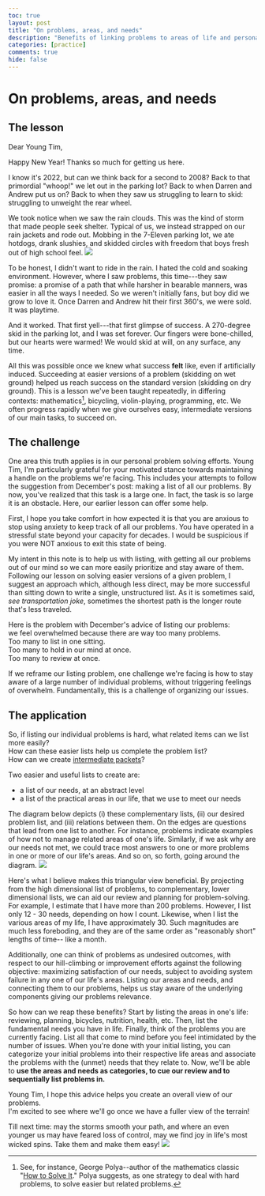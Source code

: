 ```yaml
---
toc: true
layout: post
title: "On problems, areas, and needs"
description: "Benefits of linking problems to areas of life and personal needs."
categories: [practice]
comments: true
hide: false
---
```


# On problems, areas, and needs

## The lesson

<!-- How do I want to greet Young Tim? -->
Dear Young Tim,

Happy New Year! Thanks so much for getting us here.

<!-- What mental setting do I want for Young Tim as he reads this? -->
<!-- What's the action scene that this blog post begins at? -->
I know it's 2022, but can we think back for a second to 2008?
Back to that primordial "whoop!" we let out in the parking lot?
Back to when  Darren and Andrew put us on?
Back to when they saw us struggling to learn to skid:
struggling to unweight the rear wheel.

We took notice when we saw the rain clouds.
This was the kind of storm that made people seek shelter.
Typical of us, we instead strapped on our rain jackets and rode out.
Mobbing in the 7-Eleven parking lot,
we ate hotdogs, drank slushies, and skidded circles
with freedom that boys fresh out of high school feel.
<img src="{{ site.baseurl }}/images/2022-02-15_bikes-in-rain.png">

<!-- How did we feel doing the hard thing? -->
To be honest, I didn't want to ride in the rain.
I hated the cold and soaking environment.
However, where I saw problems, this time---they saw promise:
a promise of a path that while harsher in bearable manners,
was easier in all the ways I needed.
So we weren't initially fans, but boy did we grow to love it.
Once Darren and Andrew hit their first 360's, we were sold.
It was playtime.

And it worked.
That first yell---that first glimpse of success.
A 270-degree skid in the parking lot, and I was set forever.
Our fingers were bone-chilled, but our hearts were warmed!
We would skid at will, on any surface, any time.

<!-- What lesson did we learn? Why is it true? -->
All this was possible once we knew what success **felt** like,
even if artificially induced.
Succeeding at easier versions of a problem (skidding on wet ground)
helped us reach success on the standard version (skidding on dry ground).
This is a lesson we've been taught repeatedly, in differing contexts:
mathematics[^1], bicycling, violin-playing, programming, etc.
We often progress rapidly when we give ourselves
easy, intermediate versions of our main tasks, to succeed on.


## The challenge

<!-- How does this relate to today? Where can this lesson be applied? -->
One area this truth applies is in our personal problem solving efforts.
Young Tim, I'm particularly grateful for your motivated stance towards
maintaining a handle on the problems we're facing.
This includes your attempts to follow the suggestion from December's post:
making a list of all our problems.
By now, you've realized that this task is a large one.
In fact, the task is so large it is an obstacle.
Here, our earlier lesson can offer some help.

<!-- What do I understand of Young Tim's feelings? -->
First, I hope you take comfort in how expected it is
that you are anxious to stop using anxiety to keep track of all our problems.
You have operated in a stressful state beyond your capacity for decades.
I would be suspicious if you were NOT anxious to exit this state of being.

<!-- What is our intent? -->
My intent in this note is to help us with listing,
with getting all our problems out of our mind
so we can more easily prioritize and stay aware of them.
Following our lesson on solving easier versions of a given problem,
I suggest an approach which, although less direct,
may be more successful than sitting down to write a single, unstructured list.
As it is sometimes said, *see transportation joke*,
sometimes the shortest path is the longer route that's less traveled.

<!-- What is the problem with directly following December's advice? -->
Here is the problem with December's advice of listing our problems:  
we feel overwhelmed because there are way too many problems.  
Too many to list in one sitting.  
Too many to hold in our mind at once.  
Too many to review at once.

<!-- What is one challenge we face in overcoming this problem? -->
If we reframe our listing problem, one challenge we're facing is
how to stay  aware of a large number of individual problems,
without triggering feelings of overwhelm.
Fundamentally, this is a challenge of organizing our issues.


## The application

<!-- How can we solve it? -->
So, if listing our individual problems is hard,
what related items can we list more easily?  
How can these easier lists help us complete the problem list?  
How can we create [intermediate packets](https://fortelabs.co/blog/just-in-time-pm-4-intermediate-packets/)?

Two easier and useful lists to create are:
- a list of our needs, at an abstract level
- a list of the practical areas in our life, that we use to meet our needs

The diagram below depicts (i) these complementary lists,
(ii) our desired problem list,
and (iii) relations between them.
On the edges are questions that lead from one list to another.
For instance, problems indicate examples of
how not to manage related areas of one's life.
Similarly, if we ask why are our needs not met,
we could trace most answers
to one or more problems in one or more of our life's areas.
And so on, so forth, going around the diagram.
<img src="{{ site.baseurl }}/images/2022-01-22_problems-areas-needs-triangle.png">

<!-- Why is the problems-areas-needs association helpful? -->
Here's what I believe makes this triangular view beneficial.
By projecting from the high dimensional list of problems,
to complementary, lower dimensional lists,
we can aid our review and planning for problem-solving.
For example, I estimate that I have more than 200 problems.
However, I list only 12 - 30 needs, depending on how I count.
Likewise, when I list the various areas of my life, I have approximately 30.
Such magnitudes are much less foreboding,
and they are of the same order as "reasonably short" lengths of time--
like a month.

Additionally, one can think of problems as undesired outcomes,
with respect to our hill-climbing or improvement efforts
against the following objective:
maximizing satisfaction of our needs,
subject to avoiding system failure in any one of our life's areas.
Listing our areas and needs, and connecting them to our problems,
helps us stay aware of the underlying components giving our problems relevance.

<!-- How can we make immediate use of these associations? -->
So how can we reap these benefits?
Start by listing the areas in one's life:
reviewing, planning, bicycles, nutrition, health, etc.
Then, list the fundamental needs you have in life.
Finally, think of the problems you are currently facing.
List all that come to mind before you feel intimidated by the number of issues.
When you're done with your initial listing,
you can categorize your initial problems into their respective life areas and
associate the problems with the (unmet) needs that they relate to.
Now, we'll be able to **use the areas and needs as categories,
to cue our review and to sequentially list problems in.**

Young Tim, I hope this advice helps you create an overall view of our problems.  
I'm excited to see where we'll go once we have a fuller view of the terrain!

<!-- What is my wish for Young Tim? -->
Till next time:
may the storms smooth your path,
and where an even younger us may have feared loss of control,
may we find joy in life's most wicked spins.
Take them and make them easy!
<img src="{{ site.baseurl }}/images/2022-02-15_cyclist-on-glossy-surface.png">

[^1]: See, for instance, George Polya--author of the mathematics classic "[How to Solve It](https://en.wikipedia.org/wiki/How_to_Solve_It)." Polya suggests, as one strategy to deal with hard problems, to solve easier but related problems.
